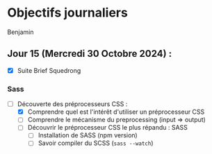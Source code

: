 # Objectifs journaliers

Benjamin

## Jour 15 (Mercredi 30 Octobre 2024) :

- [X] Suite Brief Squedrong

### Sass

- [ ] Découverte des préprocesseurs CSS :
  - [X] Comprendre quel est l'intérêt d'utiliser un préprocesseur CSS
  - [ ] Comprendre le mécanisme du preprocessing (input => output)
  - [ ] Découvrir le préprocesseur CSS le plus répandu : SASS
    - [ ] Installation de SASS (npm version)
    - [ ] Savoir compiler du SCSS (`sass --watch`)

